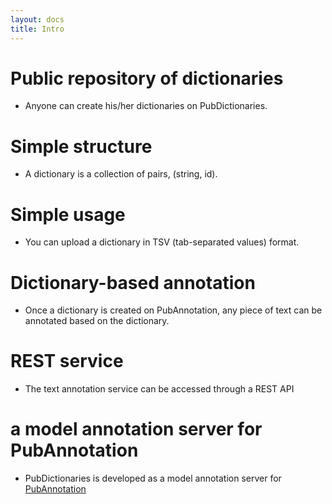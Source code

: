 ```yaml
---
layout: docs
title: Intro
---
```


# <i class="fa fa-check" aria-hidden="true"></i> Public repository of dictionaries
* Anyone can create his/her dictionaries on PubDictionaries.

# <i class="fa fa-check" aria-hidden="true"></i> Simple structure
* A dictionary is a collection of pairs, (string, id).

# <i class="fa fa-check" aria-hidden="true"></i> Simple usage
* You can upload a dictionary in TSV (tab-separated values) format.

# <i class="fa fa-check" aria-hidden="true"></i> Dictionary-based annotation
* Once a dictionary is created on PubAnnotation, any piece of text can be annotated based on the dictionary.

# <i class="fa fa-check" aria-hidden="true"></i> REST service
* The text annotation service can be accessed through a REST API

# <i class="fa fa-check" aria-hidden="true"></i> a model annotation server for PubAnnotation
* PubDictionaries is developed as a model annotation server for [PubAnnotation](http://pubannotation.org)